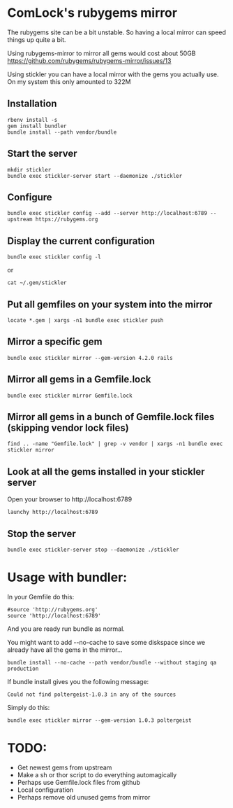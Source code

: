 # ComLock's rubygems mirror

The rubygems site can be a bit unstable. So having a local mirror can speed things up quite a bit.

Using rubygems-mirror to mirror all gems would cost about 50GB
https://github.com/rubygems/rubygems-mirror/issues/13

Using stickler you can have a local mirror with the gems you actually use.
On my system this only amounted to 322M

## Installation
    rbenv install -s
    gem install bundler
    bundle install --path vendor/bundle

## Start the server
    mkdir stickler
    bundle exec stickler-server start --daemonize ./stickler

## Configure
    bundle exec stickler config --add --server http://localhost:6789 --upstream https://rubygems.org

## Display the current configuration

    bundle exec stickler config -l
or

    cat ~/.gem/stickler

## Put all gemfiles on your system into the mirror

    locate *.gem | xargs -n1 bundle exec stickler push

## Mirror a specific gem
    bundle exec stickler mirror --gem-version 4.2.0 rails

## Mirror all gems in a Gemfile.lock
    bundle exec stickler mirror Gemfile.lock

## Mirror all gems in a bunch of Gemfile.lock files (skipping vendor lock files)
    find .. -name "Gemfile.lock" | grep -v vendor | xargs -n1 bundle exec stickler mirror

## Look at all the gems installed in your stickler server

Open your browser to http://localhost:6789

    launchy http://localhost:6789

## Stop the server
    bundle exec stickler-server stop --daemonize ./stickler

# Usage with bundler:

In your Gemfile do this:

    #source 'http://rubygems.org'
    source 'http://localhost:6789'

And you are ready run bundle as normal.

You might want to add --no-cache to save some diskspace since we already have all the gems in the mirror...

    bundle install --no-cache --path vendor/bundle --without staging qa production

If bundle install gives you the following message:

    Could not find poltergeist-1.0.3 in any of the sources

Simply do this:

    bundle exec stickler mirror --gem-version 1.0.3 poltergeist

# TODO:

* Get newest gems from upstream
* Make a sh or thor script to do everything automagically
* Perhaps use Gemfile.lock files from github
* Local configuration
* Perhaps remove old unused gems from mirror
